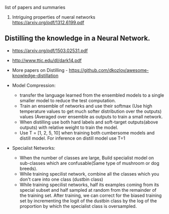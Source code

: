 list of papers and summaries

1. Intriguing properties of nueral networks
https://arxiv.org/pdf/1312.6199.pdf


## Distilling the knowledge in a Neural Network.
- https://arxiv.org/pdf/1503.02531.pdf
- http://www.ttic.edu/dl/dark14.pdf
- More papers on Distilling - https://github.com/dkozlov/awesome-knowledge-distillation
- Model Compression:
  - transfer the language learned from the ensembled models to a single smaller model to reduce the test computation.
  - Train an ensemble of networks and use their softmax (Use high temperature values to get much softer distribution over the outputs) values (Averaged over ensemble as outputs to train a small network.
  - When distilling use both hard labels and soft-target outputs(above outputs) with relative weight to train the model.
  - Use T = [1, 2, 5, 10] when training both cumbersome models and distill model. For inference on distill model use T=1

- Specialist Networks:
  - When the number of classes are large, Build specialist model on sub-classes which are confusable(Same type of mushroom or dog breeds).
  - While training specilist network, combine all the classes which you don't care into one class (dustbin class)
  - While training specilist networks, half its examples coming from its special subset and half sampled at random from the remainder of the training set. After training, we can correct for the biased training set by incrementing the logit of the dustbin class by the log of the proportion by which the specialist class is oversampled.
